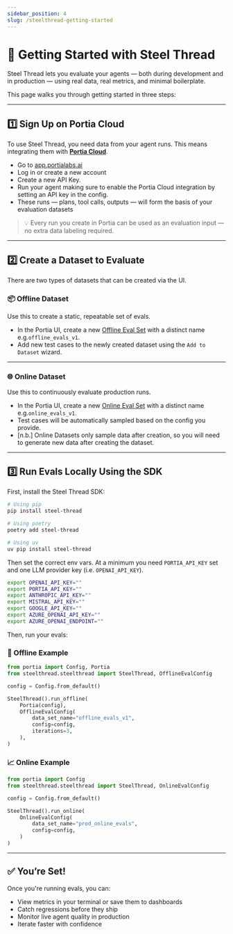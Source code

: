 ```yaml
---
sidebar_position: 4
slug: /steelthread-getting-started
---
```


# 🚀 Getting Started with Steel Thread

Steel Thread lets you evaluate your agents — both during development and in production — using real data, real metrics, and minimal boilerplate.

This page walks you through getting started in three steps:

---

## 1️⃣ Sign Up on Portia Cloud

To use Steel Thread, you need data from your agent runs. This means integrating them with [**Portia Cloud**](https://app.portialabs.ai).

- Go to [app.portialabs.ai](https://app.portialabs.ai)
- Log in or create a new account
- Create a new API Key.
- Run your agent making sure to enable the Portia Cloud integration by setting an API key in the config.
- These runs — plans, tool calls, outputs — will form the basis of your evaluation datasets

> 💡 Every run you create in Portia can be used as an evaluation input — no extra data labeling required.

---

## 2️⃣ Create a Dataset to Evaluate

There are two types of datasets that can be created via the UI.

### 📦 Offline Dataset

Use this to create a static, repeatable set of evals.

- In the Portia UI, create a new [Offline Eval Set](https://app.portialabs.ai/dashboard/evals/new) with a distinct name e.g.`offline_evals_v1`.
- Add new test cases to the newly created dataset using the `Add to Dataset` wizard.

---

### 🌐 Online Dataset

Use this to continuously evaluate production runs.

- In the Portia UI, create a new [Online Eval Set](https://app.portialabs.ai/dashboard/evals/new) with a distinct name e.g.`online_evals_v1`.
- Test cases will be automatically sampled based on the config you provide.
- [n.b.] Online Datasets only sample data after creation, so you will need to generate new data after creating the dataset.

---

## 3️⃣ Run Evals Locally Using the SDK

First, install the Steel Thread SDK:

```bash
# Using pip
pip install steel-thread

# Using poetry
poetry add steel-thread

# Using uv
uv pip install steel-thread
```

Then set the correct env vars. At a minimum you need `PORTIA_API_KEY` set and one LLM provider key (i.e. `OPENAI_API_KEY`).

```bash
export OPENAI_API_KEY=""
export PORTIA_API_KEY=""
export ANTHROPIC_API_KEY=""
export MISTRAL_API_KEY=""
export GOOGLE_API_KEY=""
export AZURE_OPENAI_API_KEY=""
export AZURE_OPENAI_ENDPOINT=""
```


Then, run your evals:

### 🧪 Offline Example

```python
from portia import Config, Portia
from steelthread.steelthread import SteelThread, OfflineEvalConfig

config = Config.from_default()

SteelThread().run_offline(
    Portia(config),
    OfflineEvalConfig(
        data_set_name="offline_evals_v1",
        config=config,
        iterations=3,
    ),
)
```

### 📈 Online Example

```python
from portia import Config
from steelthread.steelthread import SteelThread, OnlineEvalConfig

config = Config.from_default()

SteelThread().run_online(
    OnlineEvalConfig(
        data_set_name="prod_online_evals",
        config=config,
    )
)
```

---

## ✅ You’re Set!

Once you're running evals, you can:

* View metrics in your terminal or save them to dashboards
* Catch regressions before they ship
* Monitor live agent quality in production
* Iterate faster with confidence
